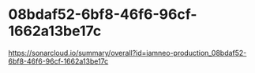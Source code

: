# 08bdaf52-6bf8-46f6-96cf-1662a13be17c
https://sonarcloud.io/summary/overall?id=iamneo-production_08bdaf52-6bf8-46f6-96cf-1662a13be17c
